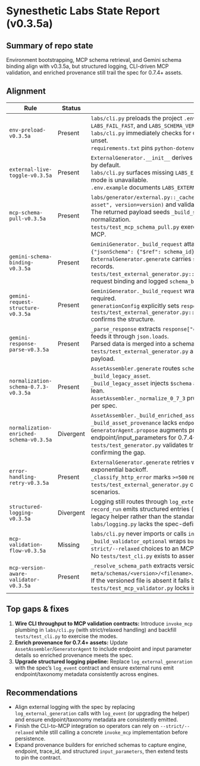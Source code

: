 # Synesthetic Labs State Report (v0.3.5a)

## Summary of repo state

Environment bootstrapping, MCP schema retrieval, and Gemini schema binding align with v0.3.5a, but structured logging, CLI-driven MCP validation, and enriched provenance still trail the spec for 0.7.4+ assets.

## Alignment

| Rule | Status | Evidence |
| --- | --- | --- |
| `env-preload-v0.3.5a` | Present | `labs/cli.py` preloads the project `.env` via `load_dotenv` and seeds defaults for `GEMINI_MODEL`, `LABS_FAIL_FAST`, and `LABS_SCHEMA_VERSION`.<br>`labs/cli.py` immediately checks for `GEMINI_API_KEY`/`LABS_EXTERNAL_LIVE` and warns when unset.<br>`requirements.txt` pins `python-dotenv==1.1.1` to guarantee availability. |
| `external-live-toggle-v0.3.5a` | Present | `ExternalGenerator.__init__` derives `mock_mode` from `LABS_EXTERNAL_LIVE`, disabling live calls by default.<br>`labs/cli.py` surfaces missing `LABS_EXTERNAL_LIVE` at startup so operators know when live mode is unavailable.<br>`.env.example` documents `LABS_EXTERNAL_LIVE=1` for opt-in live execution. |
| `mcp-schema-pull-v0.3.5a` | Present | `labs/generator/external.py::_cached_schema_descriptor` calls `get_schema("synesthetic-asset", version=version)` and validates the response.<br>The returned payload seeds `_build_schema_skeleton` and the `$schema` URL before normalization.<br>`tests/test_mcp_schema_pull.py` exercises both `list_schemas()` and `get_schema()` against MCP. |
| `gemini-schema-binding-v0.3.5a` | Present | `GeminiGenerator._build_request` attaches `generationConfig["responseSchema"] = {"jsonSchema": {"$ref": schema_id}}` using MCP lookup.<br>`ExternalGenerator.generate` carries `schema_binding`/`schema_id` in the emitted context and log records.<br>`tests/test_external_generator.py::test_gemini_generator_normalises_asset` asserts both request binding and logged `schema_binding`. |
| `gemini-request-structure-v0.3.5a` | Present | `GeminiGenerator._build_request` wraps prompts under `contents -> parts -> text` as required.<br>`generationConfig` explicitly sets `responseMimeType` to `application/json`.<br>`tests/test_external_generator.py::test_gemini_build_request_injects_response_mime_type` confirms the structure. |
| `gemini-response-parse-v0.3.5a` | Present | `_parse_response` extracts `response["candidates"][0]["content"]["parts"][0]["text"]` and feeds it through `json.loads`.<br>Parsed data is merged into a schema-driven skeleton before normalization.<br>`tests/test_external_generator.py` asserts normalization uses the candidates/parts JSON payload. |
| `normalization-schema-0.7.3-v0.3.5a` | Present | `AssetAssembler.generate` routes `schema_version` starting with `0.7.3` through `_build_legacy_asset`.<br>`_build_legacy_asset` injects `$schema` and strips enriched-only fields so legacy payloads stay lean.<br>`AssetAssembler._normalize_0_7_3` prunes provenance, modulations, and extra parameters per spec. |
| `normalization-enriched-schema-v0.3.5a` | Divergent | `AssetAssembler._build_enriched_asset` emits `$schema` and provenance but `_build_asset_provenance` lacks `endpoint` and `input_parameters` keys.<br>`GeneratorAgent.propose` augments provenance with agent metadata yet omits endpoint/input_parameters for 0.7.4+.<br>`tests/test_generator.py` validates trace IDs but never asserts the missing provenance fields, confirming the gap. |
| `error-handling-retry-v0.3.5a` | Present | `ExternalGenerator.generate` retries while `ExternalRequestError.retryable` is `True`, using exponential backoff.<br>`_classify_http_error` marks `>=500` responses retryable and 4xx (auth) as terminal.<br>`tests/test_external_generator.py` covers both retrying (rate limit) and no-retry (auth error) scenarios. |
| `structured-logging-v0.3.5a` | Divergent | Logging still routes through `log_external_generation` instead of the spec's `log_event` API.<br>`record_run` emits structured entries (including `schema_binding`/`endpoint`) but relies on the legacy helper rather than the standardized logger.<br>`labs/logging.py` lacks the spec-defined `log_event` surface. |
| `mcp-validation-flow-v0.3.5a` | Missing | `labs/cli.py` never imports or calls `invoke_mcp`, relying solely on `CriticAgent` for validation.<br>`_build_validator_optional` wraps `build_validator_from_env` but doesn't expose CLI `--strict/--relaxed` choices to an MCP invocation primitive.<br>No `tests/test_cli.py` exists to assert strict vs relaxed CLI flows. |
| `mcp-version-aware-validator-v0.3.5a` | Present | `_resolve_schema_path` extracts version strings with `re.search` and probes `meta/schemas/<version>/<filename>`.<br>If the versioned file is absent it falls back to an unversioned candidate before failing.<br>`tests/test_mcp_validator.py` locks in the expected 0.7.3/0.7.4 path resolution. |

## Top gaps & fixes

1. **Wire CLI throughput to MCP validation contracts:** Introduce `invoke_mcp` plumbing in `labs/cli.py` (with strict/relaxed handling) and backfill `tests/test_cli.py` to exercise the modes.
2. **Enrich provenance for 0.7.4+ assets:** Update `AssetAssembler`/`GeneratorAgent` to include endpoint and input parameter details so enriched provenance meets the spec.
3. **Upgrade structured logging pipeline:** Replace `log_external_generation` with the spec’s `log_event` contract and ensure external runs emit endpoint/taxonomy metadata consistently across engines.

## Recommendations

* Align external logging with the spec by replacing `log_external_generation` calls with `log_event` (or upgrading the helper) and ensure endpoint/taxonomy metadata are consistently emitted.
* Finish the CLI-to-MCP integration so operators can rely on `--strict/--relaxed` while still calling a concrete `invoke_mcp` implementation before persistence.
* Expand provenance builders for enriched schemas to capture engine, endpoint, trace_id, and structured `input_parameters`, then extend tests to pin the contract.
